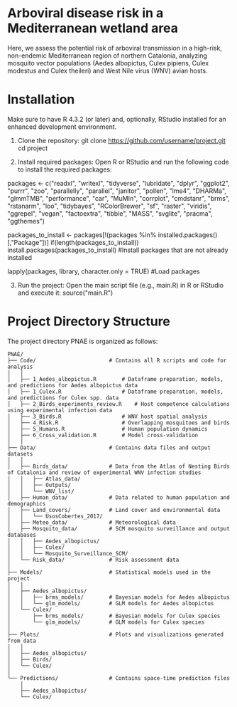 # Arboviral disease risk in a Mediterranean wetland area

Here, we assess the potential risk of arboviral transmission in a high-risk, non-endemic Mediterranean region of northern Catalonia, analyzing mosquito vector populations (Aedes albopictus, Culex pipiens, Culex modestus and Culex theileri) and West Nile virus (WNV) avian hosts.

# Installation

Make sure to have R 4.3.2 (or later) and, optionally, RStudio installed for an enhanced development environment.

1. Clone the repository:
git clone https://github.com/username/project.git
cd project

2. Install required packages: Open R or RStudio and run the following code to install the required packages:

packages <- c("readxl", "writexl", "tidyverse", "lubridate", "dplyr", "ggplot2", "purrr", "zoo", "parallelly", "parallel", "janitor", "pollen", "lme4", "DHARMa", "glmmTMB", "performance", "car", "MuMIn", "corrplot", "cmdstanr", "brms", "rstanarm", "loo", "tidybayes", "RColorBrewer", "sf", "raster", "viridis", "ggrepel", "vegan", "factoextra", "tibble", "MASS", "svglite", "pracma", "ggthemes")

packages_to_install <- packages[!(packages %in% installed.packages()[,"Package"])]
if(length(packages_to_install)) install.packages(packages_to_install) #Install packages that are not already installed

lapply(packages, library, character.only = TRUE) #Load packages

3. Run the project: Open the main script file (e.g., main.R) in R or RStudio and execute it:
source("main.R")

# Project Directory Structure

The project directory PNAE is organized as follows:

```plaintext
PNAE/
├── Code/                  		# Contains all R scripts and code for analysis
│   │
│   ├── 1_Aedes_albopictus.R    	# Dataframe preparation, models, and predictions for Aedes albopictus data
│   ├── 1_Culex.R               	# Dataframe preparation, models, and predictions for Culex spp. data
│   ├── 2_Birds_experiments_review.R   	# Host competence calculations using experimental infection data
│   ├── 3_Birds.R               	# WNV host spatial analysis
│   ├── 4_Risk.R                	# Overlapping mosquitoes and birds
│   ├── 5_Humans.R              	# Human population dynamics
│   ├── 6_Cross_validation.R    	# Model cross-validation
│   │	
├── Data/                 		# Contains data files and output datasets
│   │ 
│   ├── Birds_data/       		# Data from the Atlas of Nesting Birds of Catalonia and review of experimental WNV infection studies
│   │   ├── Atlas_data/
│   │   ├── Outputs/
│   │   └── WNV_list/
│   ├── Human_data/       		# Data related to human population and demographics
│   ├── Land_covers/      		# Land cover and environmental data
│   │   └── UsosCobertes_2017/
│   ├── Meteo_data/       		# Meteorological data
│   ├── Mosquito_data/    		# SCM mosquito surveillance and output databases
│   │   ├── Aedes_albopictus/
│   │   ├── Culex/
│   │   └── Mosquito_Surveillance_SCM/
│   └── Risk_data/        		# Risk assessment data
│
├── Models/               		# Statistical models used in the project
│   │
│   ├── Aedes_albopictus/
│   │   ├── brms_models/  		# Bayesian models for Aedes albopictus
│   │   └── glm_models/   		# GLM models for Aedes albopictus
│   └── Culex/
│       ├── brms_models/  		# Bayesian models for Culex species
│       └── glm_models/   		# GLM models for Culex species
│
├── Plots/                		# Plots and visualizations generated from data
│   │
│   ├── Aedes_albopictus/
│   ├── Birds/
│   └── Culex/
│
└── Predictions/          		# Contains space-time prediction files
    │
    ├── Aedes_albopictus/
    └── Culex/



